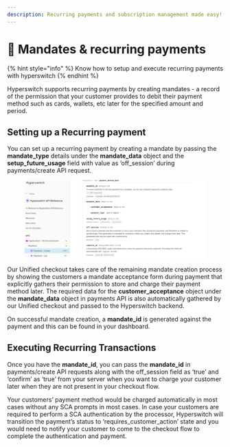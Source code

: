```yaml
---
description: Recurring payments and subscription management made easy!
---
```


# 🔁 Mandates & recurring payments

{% hint style="info" %}
Know how to setup and execute recurring payments with hyperswitch
{% endhint %}

Hyperswitch supports recurring payments by creating mandates - a record of the permission that your customer provides to debit their payment method such as cards, wallets, etc later for the specified amount and period.

## Setting up a Recurring payment

You can set up a recurring payment by creating a mandate by passing the **mandate\_type** details under the **mandate\_data** object and the **setup\_future\_usage** field with value as ‘off\_session’ during payments/create API request.

<figure><img src="../.gitbook/assets/mandates_1.png" alt=""><figcaption></figcaption></figure>

Our Unified checkout takes care of the remaining mandate creation process by showing the customers a mandate acceptance form during payment that explicitly gathers their permission to store and charge their payment method later. The required data for the **customer\_acceptance** object under the **mandate\_data** object in payments API is also automatically gathered by our Unified checkout and passed to the Hyperswitch backend.

On successful mandate creation, a **mandate\_id** is generated against the payment and this can be found in your dashboard.

## Executing Recurring Transactions

Once you have the **mandate\_id**, you can pass the **mandate\_id** in payments/create API requests along with the off\_session field as ‘true’ and ‘confirm’ as ‘true’ from your server when you want to charge your customer later when they are not present in your checkout flow.

Your customers’ payment method would be charged automatically in most cases without any SCA prompts in most cases. In case your customers are required to perform a SCA authentication by the processor, Hyperswitch will transition the payment’s status to ‘requires\_customer\_action’ state and you would need to notify your customer to come to the checkout flow to complete the authentication and payment.
